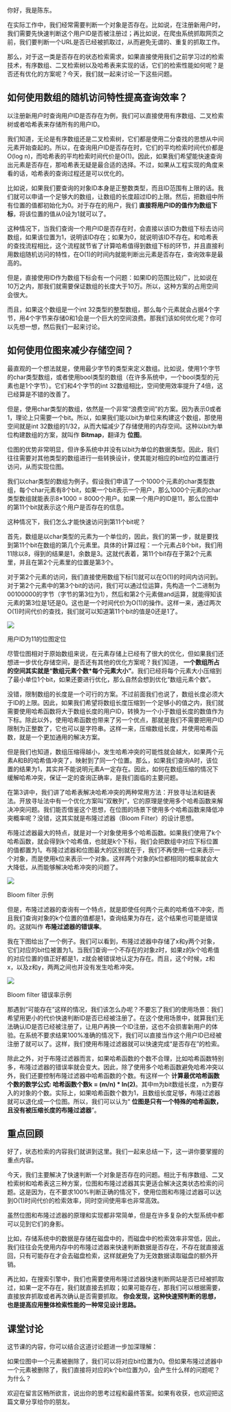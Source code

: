 你好，我是陈东。

在实际工作中，我们经常需要判断一个对象是否存在。比如说，在注册新用户时，我们需要先快速判断这个用户ID是否被注册过；再比如说，在爬虫系统抓取网页之前，我们要判断一个URL是否已经被抓取过，从而避免无谓的、重复的抓取工作。

那么，对于这一类是否存在的状态检索需求，如果直接使用我们之前学习过的检索技术，有序数组、二叉检索树以及哈希表来实现的话，它们的检索性能如何呢？是否还有优化的方案呢？今天，我们就一起来讨论一下这些问题。

## 如何使用数组的随机访问特性提高查询效率？

以注册新用户时查询用户ID是否存在为例，我们可以直接使用有序数组、二叉检索树或者哈希表来存储所有的用户ID。

我们知道，无论是有序数组还是二叉检索树，它们都是使用二分查找的思想从中间元素开始查起的。所以，在查询用户ID是否存在时，它们的平均检索时间代价都是O(log n)，而哈希表的平均检索时间代价是O(1)。因此，如果我们希望能快速查询出元素是否存在，那哈希表无疑是最合适的选择。不过，如果从工程实现的角度来看的话，哈希表的查询过程还是可以优化的。

比如说，如果我们要查询的对象ID本身是正整数类型，而且ID范围有上限的话。我们就可以申请一个足够大的数组，让数组的长度超过ID的上限。然后，把数组中所有位置的值都初始化为0。对于存在的用户，我们 **直接将用户ID的值作为数组下标**，将该位置的值从0设为1就可以了。

这种情况下，当我们查询一个用户ID是否存在时，会直接以该ID为数组下标去访问数组，如果该位置为1，说明该ID存在；如果为0，就说明该ID不存在。和哈希表的查找流程相比，这个流程就节省了计算哈希值得到数组下标的环节，并且直接利用数组随机访问的特性，在O(1)的时间内就能判断出元素是否存在，查询效率是最高的。

但是，直接使用ID作为数组下标会有一个问题：如果ID的范围比较广，比如说在10万之内，那我们就需要保证数组的长度大于10万。所以，这种方案的占用空间会很大。

而且，如果这个数组是一个int 32类型的整型数组，那么每个元素就会占据4个字节，用4个字节来存储0和1会是一个巨大的空间浪费。那我们该如何优化呢？你可以先想一想，然后我们一起来讨论。

## 如何使用位图来减少存储空间？

最直观的一个想法就是，使用最少字节的类型来定义数组。比如说，使用1个字节的char类型数组，或者使用bool类型的数组（在许多系统中，一个bool类型的元素也是1个字节）。它们和4个字节的int 32数组相比，空间使用效率提升了4倍，这已经算是不错的改善了。

但是，使用char类型的数组，依然是一个非常“浪费空间”的方案。因为表示0或者1，理论上只需要一个bit。所以，如果我们能以bit为单位来构建这个数组，那使用空间就是int 32数组的1/32，从而大幅减少了存储使用的内存空间。这种以bit为单位构建数组的方案，就叫作 **Bitmap**，翻译为 **位图**。

位图的优势非常明显，但许多系统中并没有以bit为单位的数据类型。因此，我们往往需要对其他类型的数组进行一些转换设计，使其能对相应的bit位的位置进行访问，从而实现位图。

我们以char类型的数组为例子。假设我们申请了一个1000个元素的char类型数组，每个char元素有8个bit，如果一个bit表示一个用户，那么1000个元素的char类型数组就能表示8\*1000 = 8000个用户。如果一个用户的ID是11，那么位图中的第11个bit就表示这个用户是否存在的信息。

这种情况下，我们怎么才能快速访问到第11个bit呢？

首先，数组是以char类型的元素为一个单位的，因此，我们的第一步，就是要找到第11个bit在数组的第几个元素里。具体的计算过程：一个元素占8个bit，我们用11除以8，得到的结果是1，余数是3。这就代表着，第11个bit存在于第2个元素里，并且在第2个元素里的位置是第3个。

对于第2个元素的访问，我们直接使用数组下标\[1\]就可以在O(1)的时间内访问到。对于第2个元素中的第3个bit的访问，我们可以通过位运算，先构造一个二进制为00100000的字节（字节的第3位为1），然后和第2个元素做and运算，就能得知该元素的第3位是1还是0。这也是一个时间代价为O(1)的操作。这样一来，通过两次O(1)时间代价的查找，我们就可以知道第11个bit的值是0还是1了。

![](https://static001.geekbang.org/resource/image/70/85/7003f942bc4626ae74fd66badbb21f85.jpg?wh=2600*769)

用户ID为11的位图定位

尽管位图相对于原始数组来说，在元素存储上已经有了很大的优化，但如果我们还想进一步优化存储空间，是否还有其他的优化方案呢？我们知道， **一个数组所占的空间其实就是“数组元素个数\*每个元素大小”**。我们已经将每个元素大小压缩到了最小单位1个bit，如果还要进行优化，那么自然会想到优化“数组元素个数”。

没错，限制数组的长度是一个可行的方案。不过前面我们也说了，数组长度必须大于ID的上限。因此，如果我们希望将数组长度压缩到一个足够小的值之内，我们就需要使用哈希函数将大于数组长度的用户ID，转换为一个小于数组长度的数值作为下标。除此以外，使用哈希函数也带来了另一个优点，那就是我们不需要把用户ID限制为正整数了，它也可以是字符串。这样一来，压缩数组长度，并使用哈希函数，就是一个更加通用的解决方案。

但是我们也知道，数组压缩得越小，发生哈希冲突的可能性就会越大，如果两个元素A和B的哈希值冲突了，映射到了同一个位置。那么，如果我们查询A时，该位置的结果为1，其实并不能说明元素A一定存在。因此，如何在数组压缩的情况下缓解哈希冲突，保证一定的查询正确率，是我们面临的主要问题。

在第3讲中，我们讲了哈希表解决哈希冲突的两种常用方法：开放寻址法和链表法。开放寻址法中有一个优化方案叫“双散列”，它的原理是使用多个哈希函数来解决冲突问题。我们能否借鉴这个思想，在位图的场景下使用多个哈希函数来降低冲突概率呢？没错，这其实就是布隆过滤器（Bloom Filter）的设计思想。

布隆过滤器最大的特点，就是对一个对象使用多个哈希函数。如果我们使用了k个哈希函数，就会得到k个哈希值，也就是k个下标，我们会把数组中对应下标位置的值都置为1。布隆过滤器和位图最大的区别就在于，我们不再使用一位来表示一个对象，而是使用k位来表示一个对象。这样两个对象的k位都相同的概率就会大大降低，从而能够解决哈希冲突的问题了。

![](https://static001.geekbang.org/resource/image/08/cb/089de1531a75731a657ae2c6e55c55cb.jpg?wh=2600*979)

Bloom filter 示例

但是，布隆过滤器的查询有一个特点，就是即使任何两个元素的哈希值不冲突，而且我们查询对象的k个位置的值都是1，查询结果为存在，这个结果也可能是错误的。这就叫作 **布隆过滤器的错误率**。

我在下图给出了一个例子。我们可以看到，布隆过滤器中存储了x和y两个对象，它们对应的bit位被置为1。当我们查询一个不存在的对象z时，如果z的k个哈希值的对应位置的值正好都是1，z就会被错误地认定为存在。而且，这个时候，z和x，以及z和y，两两之间也并没有发生哈希冲突。

![](https://static001.geekbang.org/resource/image/7f/26/7f9a98a2e877b298c0be5b5c7b8a5626.jpg?wh=2600*946)

Bloom filter 错误率示例

那遇到“可能存在”这样的情况，我们该怎么办呢？不要忘了我们的使用场景：我们希望用更小的代价快速判断ID是否已经被注册了。在这个使用场景中，就算我们无法确认ID是否已经被注册了，让用户再换一个ID注册，这也不会损害新用户的体验。在系统不要求结果100%准确的情况下，我们可以直接当作这个用户ID已经被注册了就可以了。这样，我们使用布隆过滤器就可以快速完成“是否存在”的检索。

除此之外，对于布隆过滤器而言，如果哈希函数的个数不合理，比如哈希函数特别多，布隆过滤器的错误率就会变大。因此，除了使用多个哈希函数避免哈希冲突以外，我们还要控制布隆过滤器中哈希函数的个数。有这样一个 **计算最优哈希函数个数的数学公式: 哈希函数个数k = (m/n) \* ln(2)**。其中m为bit数组长度，n为要存入的对象的个数。实际上，如果哈希函数个数为1，且数组长度足够，布隆过滤器就可以退化成一个位图。所以，我们可以认为“ **位图是只有一个特殊的哈希函数，且没有被压缩长度的布隆过滤器**”。

## 重点回顾

好了，状态检索的内容我们就讲到这里。我们一起来总结一下，这一讲你要掌握的重点内容。

今天，我们主要解决了快速判断一个对象是否存在的问题。相比于有序数组、二叉检索树和哈希表这三种方案，位图和布隆过滤器其实更适合解决这类状态检索的问题。这是因为，在不要求100%判断正确的情况下，使用位图和布隆过滤器可以达到O(1)时间代价的检索效率，同时空间使用率也非常高效。

虽然位图和布隆过滤器的原理和实现都非常简单，但是在许多复杂的大型系统中都可以见到它们的身影。

比如，存储系统中的数据是存储在磁盘中的，而磁盘中的检索效率非常低，因此，我们往往会先使用内存中的布隆过滤器来快速判断数据是否存在，不存在就直接返回，只有可能存在才会去磁盘检索，这样就避免了为无效数据读取磁盘的额外开销。

再比如，在搜索引擎中，我们也需要使用布隆过滤器快速判断网站是否已经被抓取过，如果一定不存在，我们就直接去抓取；如果可能存在，那我们可以根据需要，直接放弃抓取或者再次确认是否需要抓取。 **你会发现，这种快速预判断的思想，也是提高应用整体检索性能的一种常见设计思路。**

## 课堂讨论

这节课的内容，你可以结合这道讨论题进一步加深理解：

如果位图中一个元素被删除了，我们可以将对应bit位置为0。但如果布隆过滤器中一个元素被删除了，我们直接将对应的k个bit位置为0，会产生什么样的问题呢？为什么？

欢迎在留言区畅所欲言，说出你的思考过程和最终答案。如果有收获，也欢迎把这篇文章分享给你的朋友。